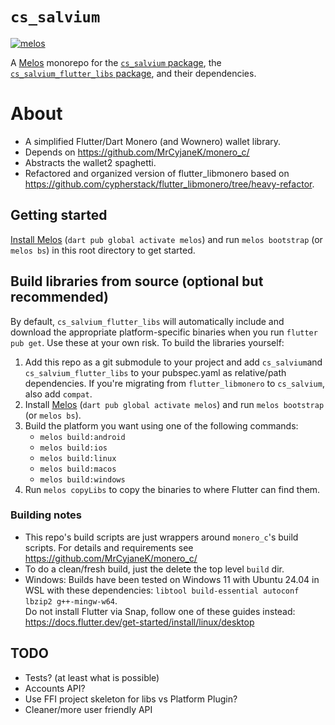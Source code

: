 # `cs_salvium`
[![melos](https://img.shields.io/badge/maintained%20with-melos-f700ff.svg?style=flat-square)](https://github.com/invertase/melos)

A [Melos](https://github.com/invertase/melos) monorepo for the
[`cs_salvium` package](https://pub.dev/packages/cs_salvium), 
the [`cs_salvium_flutter_libs` package](https://pub.dev/packages/cs_salvium), and their dependencies.

# About
- A simplified Flutter/Dart Monero (and Wownero) wallet library.
- Depends on https://github.com/MrCyjaneK/monero_c/
- Abstracts the wallet2 spaghetti.
- Refactored and organized version of flutter_libmonero based on
  https://github.com/cypherstack/flutter_libmonero/tree/heavy-refactor.

## Getting started
[Install Melos](https://melos.invertase.dev/~melos-latest/getting-started) (`dart pub global activate melos`) and 
run `melos bootstrap` (or `melos bs`) in this root directory to get started.

## Build libraries from source (optional but recommended)
By default, `cs_salvium_flutter_libs` will automatically include and download the
appropriate platform-specific binaries when you run `flutter pub get`.  Use
these at your own risk.  To build the libraries yourself:

1. Add this repo as a git submodule to your project and add `cs_salvium`and 
   `cs_salvium_flutter_libs` to your pubspec.yaml as relative/path dependencies. 
   If you're migrating from `flutter_libmonero` to `cs_salvium`, also add `compat`.
2. Install [Melos](https://pub.dev/packages/melos)
   (`dart pub global activate melos`) and run `melos bootstrap` (or `melos bs`).
3. Build the platform you want using one of the following commands:
   - `melos build:android`
   - `melos build:ios`
   - `melos build:linux`
   - `melos build:macos`
   - `melos build:windows`
4. Run `melos copyLibs` to copy the binaries to where Flutter can find them.

### Building notes
- This repo's build scripts are just wrappers around `monero_c`'s build scripts.
  For details and requirements see https://github.com/MrCyjaneK/monero_c/
- To do a clean/fresh build, just the delete the top level `build` dir.
- Windows:  Builds have been tested on Windows 11 with Ubuntu 24.04 in WSL with
  these dependencies: `libtool build-essential autoconf lbzip2 g++-mingw-w64`.  
  Do not install Flutter via Snap, follow one of these guides instead:
  https://docs.flutter.dev/get-started/install/linux/desktop

## TODO
- Tests? (at least what is possible)
- Accounts API?
- Use FFI project skeleton for libs vs Platform Plugin?
- Cleaner/more user friendly API